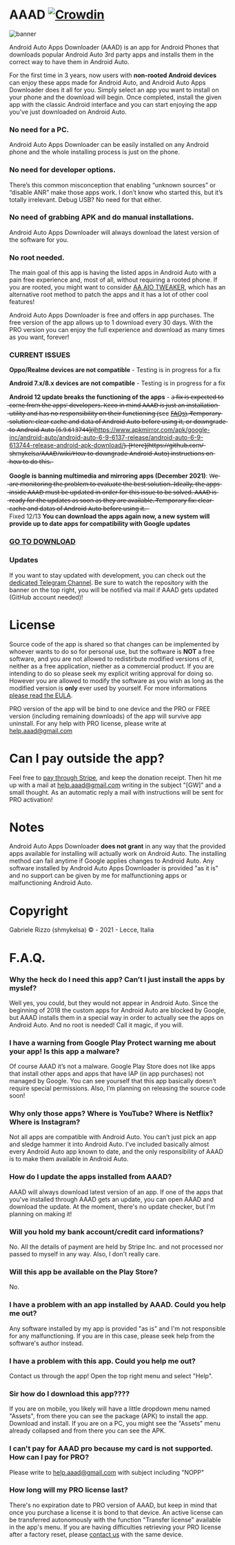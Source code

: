 # AAAD [![Crowdin](https://badges.crowdin.net/aaad/localized.svg)](https://crowdin.com/project/aaad)


![banner](https://i.imgur.com/EeT5Y3v.png)



Android Auto Apps Downloader (AAAD) is an app for Android Phones that downloads popular Android Auto 3rd party apps and installs them in the correct way to have them in Android Auto. 

For the first time in 3 years, now users with **non-rooted Android devices** can enjoy these apps made for Android Auto, and Android Auto Apps Downloader does it all for you. Simply select an app you want to install on your phone and the download will begin. Once completed, install the given app with the classic Android interface and you can start enjoying the app you’ve just downloaded on Android Auto.

### No need for a PC. 

Android Auto Apps Downloader can be easily installed on any Android phone and the whole installing process is just on the phone.

### No need for developer options.

There’s this common misconception that enabling “unknown sources” or “disable ANR” make those apps work. I don’t know who started this, but it’s totally irrelevant. Debug USB? No need for that either.

### No need of grabbing APK and do manual installations.

Android Auto Apps Downloader will always download the latest version of the software for you. 

### No root needed.

The main goal of this app is having the listed apps in Android Auto with a pain free experience and, most of all, without requiring a rooted phone. If you are rooted, you might want to consider [AA AIO TWEAKER](https://github.com/shmykelsa/AA-Tweaker), which has an alternative root method to patch the apps and it has a lot of other cool features!

Android Auto Apps Downloader is free and offers in app purchases. The free version of the app allows up to 1 download every 30 days. With the PRO version you can enjoy the full experience and download as many times as you want, forever!


### CURRENT ISSUES

**Oppo/Realme devices are not compatible** - Testing is in progress for a fix

**Android 7.x/8.x devices are not compatible** - Testing is in progress for a fix

**Android 12 update breaks the functioning of the apps** - a̶ ̶f̶i̶x̶ ̶i̶s̶ ̶e̶x̶p̶e̶c̶t̶e̶d̶ ̶t̶o̶ ̶c̶o̶m̶e̶ ̶f̶r̶o̶m̶ ̶t̶h̶e̶ ̶a̶p̶p̶s̶'̶ ̶d̶e̶v̶e̶l̶o̶p̶e̶r̶s̶.̶ ̶K̶e̶e̶o̶ ̶i̶n̶ ̶m̶i̶n̶d̶ ̶A̶A̶A̶D̶ ̶i̶s̶ ̶j̶u̶s̶t̶ ̶a̶n̶ ̶i̶n̶s̶t̶a̶l̶l̶a̶t̶i̶o̶n̶ ̶u̶t̶i̶l̶i̶t̶y̶ ̶a̶n̶d̶ ̶h̶a̶s̶ ̶n̶o̶ ̶r̶e̶s̶p̶o̶n̶s̶i̶b̶i̶l̶i̶t̶y̶ ̶o̶n̶ ̶t̶h̶e̶i̶r̶ ̶f̶u̶n̶c̶t̶i̶o̶n̶i̶n̶g̶ ̶(̶see [F̶A̶Q̶s̶](https://github.com/shmykelsa/AAAD/#i-have-a-problem-with-an-app-installed-by-aaad-could-you-help-me-out))̶.̶ ̶*̶*̶T̶e̶m̶p̶o̶r̶a̶r̶y̶ ̶s̶o̶l̶u̶t̶i̶o̶n̶:̶ ̶c̶l̶e̶a̶r̶ ̶c̶a̶c̶h̶e̶ ̶a̶n̶d̶ ̶d̶a̶t̶a̶ ̶o̶f̶ ̶A̶n̶d̶r̶o̶i̶d̶ ̶A̶u̶t̶o̶ ̶b̶e̶f̶o̶r̶e̶ ̶u̶s̶i̶n̶g̶ ̶i̶t̶,̶ ̶o̶r̶ ̶d̶o̶w̶n̶g̶r̶a̶d̶e̶ ̶t̶o̶ ̶A̶n̶d̶r̶o̶i̶d̶ ̶A̶u̶t̶o̶ ̶[6̶.̶9̶.̶6̶1̶3̶7̶4̶4̶](̶(https://www.apkmirror.com/apk/google-inc/android-auto/android-auto-6-9-6137-release/android-auto-6-9-613744-release-android-apk-download/)̶.̶ ̶[̶H̶e̶r̶e̶]̶(̶h̶t̶t̶p̶s̶:̶/̶/̶g̶i̶t̶h̶u̶b̶.̶c̶o̶m̶/̶s̶h̶m̶y̶k̶e̶l̶s̶a̶/̶A̶A̶A̶D̶/̶w̶i̶k̶i̶/̶H̶o̶w̶-̶t̶o̶-̶d̶o̶w̶n̶g̶r̶a̶d̶e̶-̶A̶n̶d̶r̶o̶i̶d̶-̶A̶u̶t̶o̶)̶ ̶i̶n̶s̶t̶r̶u̶c̶t̶i̶o̶n̶s̶ ̶o̶n̶ ̶h̶o̶w̶ ̶t̶o̶ ̶d̶o̶ ̶t̶h̶i̶s̶.̶*̶*̶

**Google is banning multimedia and mirroring apps (December 2021)**: W̶e̶ ̶a̶r̶e̶ ̶m̶o̶n̶i̶t̶o̶r̶i̶n̶g̶ ̶t̶h̶e̶ ̶p̶r̶o̶b̶l̶e̶m̶ ̶t̶o̶ ̶e̶v̶a̶l̶u̶a̶t̶e̶ ̶t̶h̶e̶ ̶b̶e̶s̶t̶ ̶s̶o̶l̶u̶t̶i̶o̶n̶.̶ ̶I̶d̶e̶a̶l̶l̶y̶,̶ ̶t̶h̶e̶ ̶a̶p̶p̶s̶ ̶i̶n̶s̶i̶d̶e̶ ̶A̶A̶A̶D̶ ̶m̶u̶s̶t̶ ̶b̶e̶ ̶u̶p̶d̶a̶t̶e̶d̶ ̶i̶n̶ ̶o̶r̶d̶e̶r̶ ̶f̶o̶r̶ ̶t̶h̶i̶s̶ ̶i̶s̶s̶u̶e̶ ̶t̶o̶ ̶b̶e̶ ̶s̶o̶l̶v̶e̶d̶.̶ ̶A̶A̶A̶D̶ ̶i̶s̶ ̶r̶e̶a̶d̶y̶ ̶f̶o̶r̶ ̶t̶h̶e̶ ̶u̶p̶d̶a̶t̶e̶s̶ ̶a̶s̶ ̶s̶o̶o̶n̶ ̶a̶s̶ ̶t̶h̶e̶y̶ ̶a̶r̶e̶ ̶a̶v̶a̶i̶l̶a̶b̶l̶e̶.̶ ̶T̶e̶m̶p̶o̶r̶a̶r̶y̶ ̶f̶i̶x̶:̶ ̶c̶l̶e̶a̶r̶ ̶c̶a̶c̶h̶e̶ ̶a̶n̶d̶ ̶d̶a̶t̶a̶s̶ ̶o̶f̶ ̶A̶n̶d̶r̶o̶i̶d̶ ̶A̶u̶t̶o̶ ̶b̶e̶f̶o̶r̶e̶ ̶u̶s̶i̶n̶g̶ ̶i̶t̶.̶ ̶  
Fixed 12/13 **You can download the apps again now, a new system will provide up to date apps for compatibility with Google updates**

### [GO TO DOWNLOAD](https://github.com/shmykelsa/AAAD/releases)

### Updates

If you want to stay updated with development, you can check out the [dedicated Telegram Channel](https://t.me/AAADupdates). Be sure to watch the repository with the banner on the top right, you will be notified via mail if AAAD gets updated (GitHub account needed)! 

# License
Source code of the app is shared so that changes can be implemented by whoever wants to do so for personal use, but the software is **NOT** a free software, and you are not allowed to redistirbute modified versions of it, neither as a free application, niether as a commercial product. If you are intending to do so please seek my explicit writing approval for doing so. However you are allowed to modify the software as you wish as long as the modified version is **only** ever used by yourself. For more informations [please read the EULA](https://github.com/shmykelsa/AAAD/blob/main/LICENSE).

PRO version of the app will be bind to one device and the PRO or FREE version (including remaining downloads) of the app will survive app uninstall. For any help with PRO license, please write at help.aaad@gmail.com

# Can I pay outside the app?
Feel free to [pay through Stripe](https://buy.stripe.com/14k5mQ3ih6l7dMs8ww), and keep the donation receipt. Then hit me up with a mail at help.aaad@gmail.com writing in the subject "[GW]" and a small thought. As an automatic reply a mail with instructions will be sent for PRO activation!

# Notes
Android Auto Apps Downloader **does not grant** in any way that the provided apps available for installing will actually work on Android Auto. The installing method can fail anytime if Google applies changes to Android Auto. Any software installed by Android Auto Apps Downloader is provided "as it is" and no support can be given by me for malfunctioning apps or malfunctioning Android Auto. 

# Copyright
Gabriele Rizzo (shmykelsa) © - 2021 - Lecce, Italia

# F.A.Q.

### Why the heck do I need this app? Can’t I just install the apps by myslef?

Well yes, you could, but they would not appear in Android Auto. Since the beginning of 2018 the custom apps for Android Auto are blocked by Google, but AAAD installs them in a special way in order to actually see the apps on Android Auto. And no root is needed! Call it magic, if you will.

### I have a warning from Google Play Protect warning me about your app! Is this app a malware?

Of course AAAD it’s not a malware. Google Play Store does not like apps that install other apps and apps that have IAP (in app purchases) not managed by Google. You can see yourself that this app basically doesn’t require special permissions. Also, I’m planning on releasing the source code soon! 

### Why only those apps? Where is YouTube? Where is Netflix? Where is Instagram?

Not all apps are compatible with Android Auto. You can’t just pick an app and sledge hammer it into Android Auto. I’ve included basically almost every Android Auto app known to date, and the only responsibility of AAAD is to make them available in Android Auto. 

### How do I update the apps installed from AAAD?

AAAD will always download latest version of an app. If one of the apps that you've installed through AAAD gets an update, you can open AAAD and download the update. At the moment, there's no update checker, but I'm planning on making it! 

### Will you hold my bank account/credit card informations?

No. All the details of payment are held by Stripe Inc. and not processed nor passed to myself in any way. Also, I don't really care. 

### Will this app be available on the Play Store?

No.

### I have a problem with an app installed by AAAD. Could you help me out?

Any software installed by my app is provided "as is" and I'm not responsible for any malfunctioning. If you are in this case, please seek help from the software's author instead. 

### I have a problem with this app. Could you help me out?

Contact us through the app! Open the top right menu and select "Help".

### Sir how do I download this app????

If you are on mobile, you likely will have a little dropdown menu named "Assets", from there you can see the package (APK) to install the app. Download and install. If you are on a PC, you might see the "Assets" menu already collapsed and from there you can see the APK.

### I can't pay for AAAD pro because my card is not supported. How can I pay for PRO?

Please write to help.aaad@gmail.com with subject including "NOPP" 

### How long will my PRO license last?

There's no expiration date to PRO version of AAAD, but keep in mind that once you purchase a license it is bond to that device. An active license can be transferred autonomously with the function "Transfer license" available in the app's menu. If you are having difficulties retrieving your PRO license after a factory reset, please [contact us](mailto:help.aaad@gmail.com?subject=PROWIPED&body=Hi%2C%0D%0A%0D%0Amy%20AAAD's%20license%20was%20lost%20after%20a%20device%20reset.%0D%0A%0D%0AThe%20e-mail%20I've%20used%20for%20the%20payment%20is%0D%0A%0D%0AThank%20you) with the same device.
